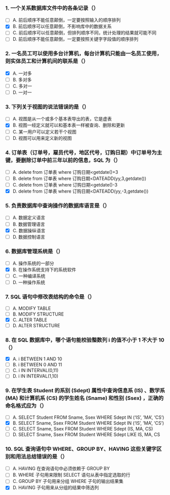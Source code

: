 ### 1. 一个关系数据库文件中的各条记录（）
- [ ] A. 前后顺序不能任意颠倒，一定要按照输入的顺序排列
- [x] B. 前后顺序可以任意颠倒，不影响库中的数据关系
- [ ] C. 前后顺序可以任意颠倒，但排列顺序不同，统计处理的结果就可能不同
- [ ] D. 前后顺序不能任意颠倒，一定要按照关键字字段值的顺序排列

### 2. 一名员工可以使用多台计算机，每台计算机只能由一名员工使用，则实体员工和计算机间的联系是（）
- [x] A. 一对多
- [ ] B. 多对多
- [ ] C. 多对一
- [ ] D. 一对一

### 3. 下列关于视图的说法错误的是（）
- [ ] A. 视图是从一个或多个基本表导出的表，它是虚表
- [x] B. 视图一经定义就可以和基本表一样被查询、删除和更新
- [ ] C. 某一用户可以定义若干个视图
- [ ] D. 视图可以用来定义新的视图

### 4. 订单表（订单号，雇员代号，地区代号，订购日期）中订单号为主键，要删除订单中前三年以前的信息，SQL 为（）
- [ ] A. delete from 订单表 where 订购日期<getdate()+3
- [ ] B. delete from 订单表 where 订购日期<DATEADD(yy,3,getdate())
- [ ] C. delete from 订单表 where 订购日期<getdate()-3
- [x] D. delete from 订单表 where 订购日期<DATEADD(yy,-3,getdate())

### 5. 负责数据库中查询操作的数据库语言是（）
- [ ] A. 数据定义语言
- [ ] B. 数据管理语言
- [x] C. 数据操纵语言
- [ ] D. 数据控制语言

### 6. 数据库管理系统是（）
- [ ] A. 操作系统的一部分
- [x] B. 在操作系统支持下的系统软件
- [ ] C. 一种编译系统
- [ ] D. 一种操作系统

### 7. SQL 语句中修改表结构的命令是（）
- [ ] A. MODIFY TABLE
- [ ] B. MODIFY STRUCTURE
- [x] C. ALTER TABLE
- [ ] D. ALTER STRUCTURE

### 8. 在 SQL 数据库中，哪个语句能校验整数列 i 的值不小于 1 不大于 10（）
- [x] A. i BETWEEN 1 AND 10
- [ ] B. i BETWEEN 0 AND 11
- [ ] C. i IN INTERVAL(0,11)
- [ ] D. i IN INTERVAL(1,10)

### 9. 在学生表 Student 的系别 (Sdept) 属性中查询信息系 (IS) 、数学系 (MA) 和计算机系 (CS) 的学生姓名 (Sname) 和性别 (Ssex) ，正确的命名格式应为（）
- [ ] A. SELECT Student FROM Sname, Ssex WHERE Sdept IN (‘IS’, ’MA’, ‘CS’)
- [x] B. SELECT Sname, Ssex FROM Student WHERE Sdept IN (‘IS’, ’MA’, ‘CS’)
- [ ] C. SELECT Sname, Ssex FROM Student WHERE Sdept (IS, MA, CS)
- [ ] D. SELECT Sname, Ssex FROM Student WHERE Sdept LIKE IS, MA, CS

### 10. SQL 查询语句中 WHERE、GROUP BY、HAVING 这些关键字区别和用法总结错误的是（）
- [ ] A. HAVING 在查询语句中必须依赖于 GROUP BY
- [ ] B. WHERE 子句用来限制 SELECT 语句从表中指定选取的行
- [ ] C. GROUP BY 子句用来分组 WHERE 子句的输出结果集
- [x] D. HAVING 子句用来从分组的结果中筛选列
